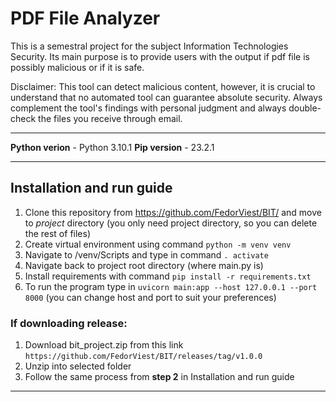# PDF File Analyzer

This is a semestral project for the subject Information Technologies Security. Its main purpose is to provide users with the output if pdf file is possibly malicious or if it is safe.

Disclaimer: This tool can detect malicious content, however, it is crucial to understand that no automated tool can guarantee absolute security. Always complement the tool's findings with personal judgment and always double-check the files you receive through email.

---

**Python verion** - Python 3.10.1
**Pip version** - 23.2.1

---

## Installation and run guide

1. Clone this repository from https://github.com/FedorViest/BIT/ and move to *project* directory (you only need project directory, so you can delete the rest of files)
2. Create virtual environment using command `python -m venv venv`
3. Navigate to /venv/Scripts and type in command `. activate`
4. Navigate back to project root directory (where main.py is)
5. Install requirements with command `pip install -r requirements.txt`
6. To run the program type in `uvicorn main:app --host 127.0.0.1 --port 8000` (you can change host and port to suit your preferences)

### If downloading release:

1. Download bit_project.zip from this link `https://github.com/FedorViest/BIT/releases/tag/v1.0.0`
2. Unzip into selected folder
3. Follow the same process from **step 2** in Installation and run guide


---


